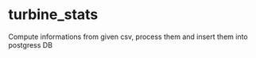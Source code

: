 # turbine_stats
Compute informations from given csv, process them and insert them into postgress DB
